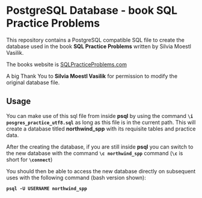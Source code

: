 # PostgreSQL Database - book SQL Practice Problems

This repository contains a PostgreSQL compatible SQL file to create the database used in the book **SQL Practice Problems** written by Silvia Moestl Vasilik.

The books website is [SQLPracticeProblems.com](SQLPracticeProblems.com)

A big Thank You to **Silvia Moestl Vasilik** for permission to modify the original database file.

## Usage

You can make use of this sql file from inside **psql** by using the command **`\i posgres_practice_utf8.sql`** as long as this file is in the current path. This will create a database titled **northwind_spp** with its requisite tables and practice data.

After the creating the database, if you are still inside **psql** you can switch to the new database with the command **`\c northwind_spp`** command (**`\c`** is short for **`\connect`**)

You should then be able to access the new database directly on subsequent uses with the following command (bash version shown):

**`psql -U USERNAME northwind_spp`**



